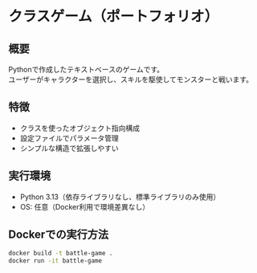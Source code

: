 # クラスゲーム（ポートフォリオ）

## 概要
Pythonで作成したテキストベースのゲームです。  
ユーザーがキャラクターを選択し、スキルを駆使してモンスターと戦います。

## 特徴
- クラスを使ったオブジェクト指向構成
- 設定ファイルでパラメータ管理
- シンプルな構造で拡張しやすい

## 実行環境
- Python 3.13（依存ライブラリなし、標準ライブラリのみ使用）
- OS: 任意（Docker利用で環境差異なし）

## Dockerでの実行方法
```bash
docker build -t battle-game .
docker run -it battle-game

